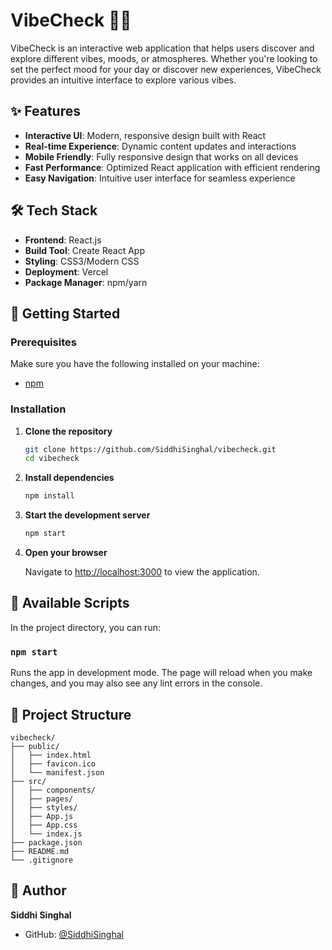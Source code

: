 # VibeCheck 🎵✨

VibeCheck is an interactive web application that helps users discover and explore different vibes, moods, or atmospheres. Whether you're looking to set the perfect mood for your day or discover new experiences, VibeCheck provides an intuitive interface to explore various vibes.

## ✨ Features

- **Interactive UI**: Modern, responsive design built with React
- **Real-time Experience**: Dynamic content updates and interactions
- **Mobile Friendly**: Fully responsive design that works on all devices
- **Fast Performance**: Optimized React application with efficient rendering
- **Easy Navigation**: Intuitive user interface for seamless experience

## 🛠 Tech Stack

- **Frontend**: React.js
- **Build Tool**: Create React App
- **Styling**: CSS3/Modern CSS
- **Deployment**: Vercel
- **Package Manager**: npm/yarn

## 🚀 Getting Started

### Prerequisites

Make sure you have the following installed on your machine:
- [npm](https://www.npmjs.com/)

### Installation

1. **Clone the repository**
   ```bash
   git clone https://github.com/SiddhiSinghal/vibecheck.git
   cd vibecheck
   ```

2. **Install dependencies**
   ```bash
   npm install
   ```

3. **Start the development server**
   ```bash
   npm start
   ```

4. **Open your browser**
   
   Navigate to [http://localhost:3000](http://localhost:3000) to view the application.

## 📜 Available Scripts

In the project directory, you can run:

### `npm start`
Runs the app in development mode. The page will reload when you make changes, and you may also see any lint errors in the console.

## 📁 Project Structure

```
vibecheck/
├── public/
│   ├── index.html
│   ├── favicon.ico
│   └── manifest.json
├── src/
│   ├── components/
│   ├── pages/
│   ├── styles/
│   ├── App.js
│   ├── App.css
│   └── index.js
├── package.json
├── README.md
└── .gitignore
```

## 👤 Author

**Siddhi Singhal**
- GitHub: [@SiddhiSinghal](https://github.com/SiddhiSinghal)

